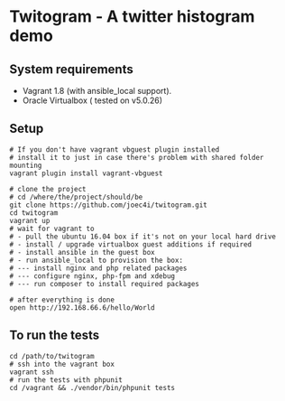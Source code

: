 # Twitogram - A twitter histogram demo  

## System requirements
* Vagrant 1.8 (with ansible_local support). 
* Oracle Virtualbox ( tested on v5.0.26)

## Setup
```
# If you don't have vagrant vbguest plugin installed
# install it to just in case there's problem with shared folder mounting
vagrant plugin install vagrant-vbguest

# clone the project 
# cd /where/the/project/should/be
git clone https://github.com/joec4i/twitogram.git
cd twitogram
vagrant up
# wait for vagrant to 
# - pull the ubuntu 16.04 box if it's not on your local hard drive
# - install / upgrade virtualbox guest additions if required
# - install ansible in the guest box
# - run ansible_local to provision the box:
# --- install nginx and php related packages
# --- configure nginx, php-fpm and xdebug
# --- run composer to install required packages

# after everything is done
open http://192.168.66.6/hello/World
```

## To run the tests
```
cd /path/to/twitogram
# ssh into the vagrant box
vagrant ssh
# run the tests with phpunit
cd /vagrant && ./vendor/bin/phpunit tests
```



